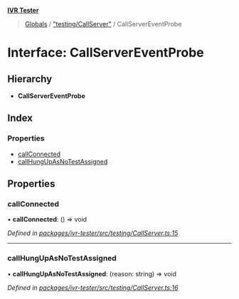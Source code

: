 **[IVR Tester](../README.md)**

> [Globals](../README.md) / ["testing/CallServer"](../modules/_testing_callserver_.md) / CallServerEventProbe

# Interface: CallServerEventProbe

## Hierarchy

* **CallServerEventProbe**

## Index

### Properties

* [callConnected](_testing_callserver_.callservereventprobe.md#callconnected)
* [callHungUpAsNoTestAssigned](_testing_callserver_.callservereventprobe.md#callhungupasnotestassigned)

## Properties

### callConnected

•  **callConnected**: () => void

*Defined in [packages/ivr-tester/src/testing/CallServer.ts:15](https://github.com/SketchingDev/ivr-tester/blob/aac0a71/packages/ivr-tester/src/testing/CallServer.ts#L15)*

___

### callHungUpAsNoTestAssigned

•  **callHungUpAsNoTestAssigned**: (reason: string) => void

*Defined in [packages/ivr-tester/src/testing/CallServer.ts:16](https://github.com/SketchingDev/ivr-tester/blob/aac0a71/packages/ivr-tester/src/testing/CallServer.ts#L16)*
